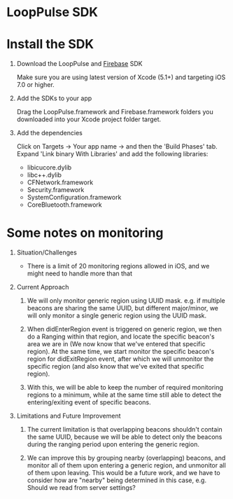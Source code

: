 # LoopPulse SDK

# Install the SDK

1. Download the LoopPulse and [Firebase](https://www.firebase.com/docs/) SDK

	Make sure you are using latest version of Xcode (5.1+) and targeting iOS 7.0 or higher.

2. Add the SDKs to your app

	Drag the LoopPulse.framework and Firebase.framework folders you downloaded into your Xcode project folder target.
	
3. Add the dependencies

	Click on Targets -> Your app name -> and then the 'Build Phases' tab.
	Expand 'Link binary With Libraries' and add the following libraries:
	
	- libicucore.dylib
	- libc++.dylib
	- CFNetwork.framework
	- Security.framework
	- SystemConfiguration.framework
	- CoreBluetooth.framework

# Some notes on monitoring

1. Situation/Challenges
    - There is a limit of 20 monitoring regions allowed in iOS, and we might need to handle more than that

2. Current Approach
    1. We will only monitor generic region using UUID mask. e.g. if multiple beacons are sharing the same UUID, but different major/minor, we will only monitor a single generic region using the UUID mask.

    2. When didEnterRegion event is triggered on generic region, we then do a Ranging within that region, and locate the specific beacon's area we are in (We now know that we've entered that specific region). At the same time, we start monitor the specific beacon's region for didExitRegion event, after which we will unmonitor the specific region (and also know that we've exited that specific region).

    3. With this, we will be able to keep the number of required monitoring regions to a minimum, while at the same time still able to detect the entering/exiting event of specific beacons.

3. Limitations and Future Improvement
    1. The current limitation is that overlapping beacons shouldn't contain the same UUID, because we will be able to detect only the beacons during the ranging period upon entering the generic region.

    2. We can improve this by grouping nearby (overlapping) beacons, and monitor all of them upon entering a generic region, and unmonitor all of them upon leaving. This would be a future work, and we have to consider how are "nearby" being determined in this case, e.g. Should we read from server settings?
